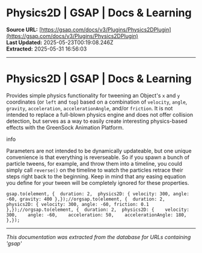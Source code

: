 # Physics2D | GSAP | Docs & Learning

**Source URL:** [https://gsap.com/docs/v3/Plugins/Physics2DPlugin](https://gsap.com/docs/v3/Plugins/Physics2DPlugin)  
**Last Updated:** 2025-05-23T00:19:08.246Z  
**Extracted:** 2025-05-31 16:56:03

---

# Physics2D | GSAP | Docs & Learning

Provides simple physics functionality for tweening an Object's `x` and `y` coordinates (or `left` and `top`) based on a combination of `velocity`, `angle`, `gravity`, `acceleration`, `accelerationAngle`, and/or `friction`. It is not intended to replace a full-blown physics engine and does not offer collision detection, but serves as a way to easily create interesting physics-based effects with the GreenSock Animation Platform.

info

Parameters are not intended to be dynamically updateable, but one unique convenience is that everything is reverseable. So if you spawn a bunch of particle tweens, for example, and throw them into a timeline, you could simply call `reverse()` on the timeline to watch the particles retrace their steps right back to the beginning. Keep in mind that any easing equation you define for your tween will be completely ignored for these properties.

```
gsap.to(element, {  duration: 2,  physics2D: { velocity: 300, angle: -60, gravity: 400 },});//orgsap.to(element, {  duration: 2,  physics2D: { velocity: 300, angle: -60, friction: 0.1 },});//orgsap.to(element, {  duration: 2,  physics2D: {    velocity: 300,    angle: -60,    acceleration: 50,    accelerationAngle: 180,  },});
```

---

*This documentation was extracted from the database for URLs containing 'gsap'*
